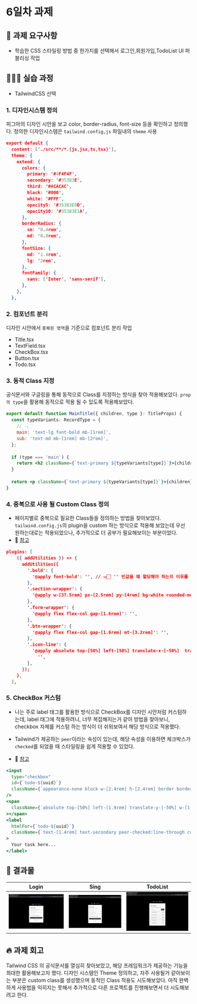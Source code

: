 # 6일차 과제

## 🎯 과제 요구사항

- 학습한 CSS 스타일링 방법 중 한가지를 선택해서 로그인,회원가입,TodoList UI 퍼블리싱 작업

## 👩🏻‍💻 실습 과정

- TailwindCSS 선택

### 1. 디자인시스템 정의

피그마의 디자인 시안을 보고 color, border-radius, font-size 등을 확인하고 정의했다. 정의한 디자인시스템은 `tailwind.config,js` 파일내의 `theme` 사용

```json
export default {
  content: ['./src/**/*.{js,jsx,ts,tsx}'],
  theme: {
    extend: {
      colors: {
        primary: '#4F4F4F',
        secondary: '#35383E',
        third: '#ACACAC',
        black: '#000',
        white: '#FFF',
        opacity5: '#35383E0D',
        opacity10: '#35383E1A',
      },
      borderRadius: {
        sm: '0.4rem',
        md: '0.8rem',
      },
      fontSize: {
        md: '1.4rem',
        lg: '2rem',
      },
      fontFamily: {
        sans: ['Inter', 'sans-serif'],
      },
    },
  },
```

### 2. 컴포넌트 분리

디자인 시안에서 `중복된 영역`을 기준으로 컴포넌트 분리 작업

- Title.tsx
- TextField.tsx
- CheckBox.tsx
- Button.tsx
- Todo.tsx

### 3. 동적 Class 지정

공식문서와 구글링을 통해 동적으로 Class를 지정하는 방식을 찾아 적용해보았다.
`prop의 type`을 활용해 동적으로 적용 될 수 있도록 적용해보았다.

```jsx
export default function MainTitle({ children, type }: TitleProps) {
  const typeVariants: RecordType = {
    // 👈🏻
    main: 'text-lg font-bold mb-[1rem]',
    sub: 'text-md mb-[1rem] mb-[2rem]',
  };

  if (type === 'main') {
    return <h2 className={`text-primary ${typeVariants[type]}`}>{children}</h2>;
  }

  return <p className={`text-primary ${typeVariants[type]}`}>{children}</p>;
}
```

### 4. 중복으로 사용 될 Custom Class 정의

- 페이지별로 중복으로 필요한 Class들을 정의하는 방법을 찾아보았다. `tailwind.config.js`의 plugin을 custom 하는 방식으로 적용해 보았는데
  우선 원하는대로는 적용되었으나, 추가적으로 더 공부가 필요해보이는 부분이었다.
- 🔗 [참고](https://velog.io/@kcs0702/tailwind-custom-해서-사용하기)

```json
plugins: [
    ({ addUtilities }) => {
      addUtilities({
        '.bold': {
          '@apply font-bold': '', // 👈🏻 '' 빈값을 왜 할당해야 하는지 이유를 모르겠다...  공식문서에서 찾아보았으나, 아직 못찾았다.
        },
        '.section-wrapper': {
          '@apply w-[37.5rem] px-[2.5rem] py-[4rem] bg-white rounded-md': '',
        },
        '.form-wrapper': {
          '@apply flex flex-col gap-[1.6rem]': '',
        },
        '.btn-wrapper': {
          '@apply flex flex-col gap-[1.6rem] mt-[3.2rem]': '',
        },
        '.icon-line': {
          '@apply absolute top-[50%] left-[50%] translate-x-[-50%]  translate-y-[-50%] block w-[0.2rem] h-[1.8rem] bg-primary':
            '',
        },
      });
    },
  ],
```

### 5. CheckBox 커스텀

- 나는 주로 label 태그를 활용한 방식으로 CheckBox를 디자인 시안처럼 커스텀하는데, label 태그에 적용하려니, 너무 복잡해지는거 같아 방법을 찾아보니, checkbox 자체를 커스텀 하는 방식이 더 쉬워보여서 해당 방식으로 적용했다.
- Tailwind가 제공하는 `peer`이라는 속성이 있는데, 해당 속성을 이용하면 체크박스가 `checked`를 되었을 때 스타일링을 쉽게 적용할 수 있었다.

- 🔗 [참고](https://velog.io/@eunbi/tailwind로-checkbox-커스텀하는-방법)

```jsx
<input
  type="checkbox"
  id={`todo-${uuid}`}
  className={`appearance-none block w-[2.4rem] h-[2.4rem] border border-primary rounded-sm mr-[0.8rem] bg-white peer cursor-pointer`}
/>
<span
  className={`absolute top-[50%] left-[1.9rem] translate-y-[-50%] w-[1.6rem] h-[0.8rem] border-[0.3rem] border-black border-t-0 border-r-0 -rotate-45 origin-[25%_25%] mt-[0.2rem] hidden peer-checked:block`}
></span>
<label
  htmlFor={`todo-${uuid}`}
  className={`text-[1.4rem] text-secondary peer-checked:line-through cursor-pointer`}
>
  Your task here...
</label>
```

## 🤗 결과물

|               Login                |               Sing               |                 TodoList                 |
| :--------------------------------: | :------------------------------: | :--------------------------------------: |
| ![Login UI](./image_src/login.png) | ![Sing UI](./image_src/sing.png) | ![TodoList UI](./image_src/todolist.png) |

## 🔥 과제 회고

Tailwind CSS 의 공식문서를 열심히 찾아보았고, 해당 프레임워크가 제공하는 기능을 최대한 활용해보고자 했다.
디자인 시스템인 Theme 정의하고, 자주 사용될거 같아보이는 부분은 custom class를 생성했으며 동적인 Class 적용도 시도해보았다. 아직 완벽하게 사용법을 익히지는 못해서 추가적으로 다른 프로젝트를 진행해보면서 더 시도해보려고 한다.
